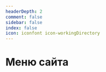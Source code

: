```yaml
---
headerDepth: 2
comment: false
sidebar: false
index: false
icon: iconfont icon-workingDirectory
---
```


# Меню сайта

<Catalog base="/ru/" :level="3" />

